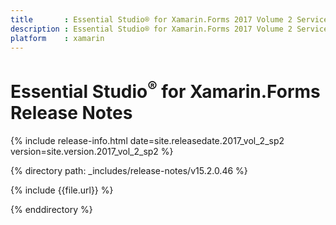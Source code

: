 ```yaml
---
title       : Essential Studio® for Xamarin.Forms 2017 Volume 2 Service Pack 2 Release Notes
description : Essential Studio® for Xamarin.Forms 2017 Volume 2 Service Pack 2 Release Notes
platform    : xamarin
---
```


# Essential Studio<sup>®</sup> for Xamarin.Forms Release Notes

{% include release-info.html date=site.releasedate.2017_vol_2_sp2 version=site.version.2017_vol_2_sp2 %} 

{% directory path: _includes/release-notes/v15.2.0.46 %}

{% include {{file.url}} %}

{% enddirectory %}